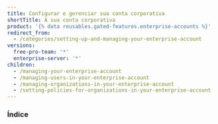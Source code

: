 ```yaml
---
title: Configurar e gerenciar sua conta corporativa
shortTitle: A sua conta corporativa
product: '{% data reusables.gated-features.enterprise-accounts %}'
redirect_from:
  - /categories/setting-up-and-managing-your-enterprise-account
versions:
  free-pro-team: '*'
  enterprise-server: '*'
children:
  - /managing-your-enterprise-account
  - /managing-users-in-your-enterprise-account
  - /managing-organizations-in-your-enterprise-account
  - /setting-policies-for-organizations-in-your-enterprise-account
---
```

### Índice
